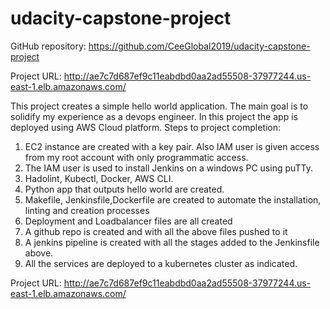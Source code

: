 # udacity-capstone-project

GitHub repository: https://github.com/CeeGlobal2019/udacity-capstone-project


Project URL: http://ae7c7d687ef9c11eabdbd0aa2ad55508-37977244.us-east-1.elb.amazonaws.com/

This project creates a simple hello world application. The main goal is to solidify my experience as a devops engineer. In this project the app is deployed using AWS Cloud platform.
Steps to project completion:
1. EC2 instance are created with a key pair. Also IAM user is given access from my root account with only programmatic access.
2. The IAM user is used to install Jenkins on a windows PC using puTTy.
3. Hadolint, Kubectl, Docker, AWS CLI.
4. Python app that outputs hello world are created.
5. Makefile, Jenkinsfile,Dockerfile are created to automate the installation, linting and creation processes 
6. Deployment and Loadbalancer files are all created
7. A github repo is created and with all the above files pushed to it
8. A jenkins pipeline is created with all the stages added to the Jenkinsfile above.
9. All the services are deployed to a kubernetes cluster as indicated.

Project URL: http://ae7c7d687ef9c11eabdbd0aa2ad55508-37977244.us-east-1.elb.amazonaws.com/
